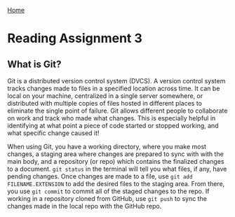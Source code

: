[Home](../README.md)

# Reading Assignment 3

## What is Git?

Git is a distributed version control system (DVCS). A version control system tracks changes made to files in a specified location across time. It can be local on your machine, centralized in a single server somewhere, or distributed with multiple copies of files hosted in different places to eliminate the single point of failure.  Git allows different people to collaborate on work and track who made what changes. This is especially helpful in identifying at what point a piece of code started or stopped working, and what specific change caused it!

When using Git, you have a working directory, where you make most changes, a staging area where changes are prepared to sync with with the main body, and a repository (or repo) which contains the finalized changes to a document.  `git status` in the terminal will tell you what files, if any, have pending changes. Once changes are made to a file, use `git add FILENAME.EXTENSION` to add the desired files to the staging area. From there, you use `git commit` to commit all of the staged changes to the repo. If working in a repository cloned from GitHub, use `git push` to sync the changes made in the local repo with the GitHub repo.

